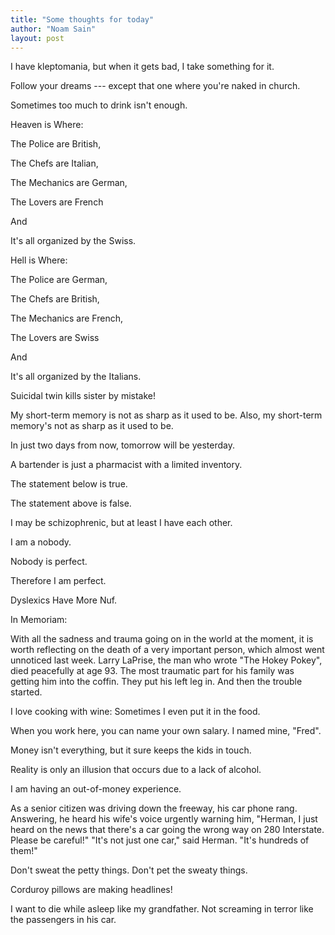 ```yaml
---
title: "Some thoughts for today"
author: "Noam Sain"
layout: post
---
```


I have kleptomania, but when it gets bad, I take something for it.

Follow your dreams --- except that one where you're naked in church.

Sometimes too much to drink isn't enough.

Heaven is Where:

The Police are British,

The Chefs are Italian,

The Mechanics are German,

The Lovers are French

And

It's all organized by the Swiss.

Hell is Where:

The Police are German,

The Chefs are British,

The Mechanics are French,

The Lovers are Swiss

And

It's all organized by the Italians.

Suicidal twin kills sister by mistake!

My short-term memory is not as sharp as it used to be. Also, my short-term memory's not as sharp as it used to be.

In just two days from now, tomorrow will be yesterday.

A bartender is just a pharmacist with a limited inventory.

The statement below is true.

The statement above is false.

I may be schizophrenic, but at least I have each other.

I am a nobody.

Nobody is perfect.

Therefore I am perfect.

Dyslexics Have More Nuf.

In Memoriam:

With all the sadness and trauma going on in the world at the moment, it is worth reflecting on the death of a very important person, which almost went unnoticed last week. Larry LaPrise, the man who wrote "The Hokey Pokey", died peacefully at age 93. The most traumatic part for his family was getting him into the coffin. They put his left leg in. And then the trouble started.

I love cooking with wine: Sometimes I even put it in the food.

When you work here, you can name your own salary. I named mine, "Fred".

Money isn't everything, but it sure keeps the kids in touch.

Reality is only an illusion that occurs due to a lack of alcohol.

I am having an out-of-money experience.

As a senior citizen was driving down the freeway, his car phone rang. Answering, he heard his wife's voice urgently warning him, "Herman, I just heard on the news that there's a car going the wrong way on 280 Interstate. Please be careful!" "It's not just one car," said Herman. "It's hundreds of them!"

Don't sweat the petty things. Don't pet the sweaty things.

Corduroy pillows are making headlines!

I want to die while asleep like my grandfather. Not screaming in terror like the passengers in his car.
